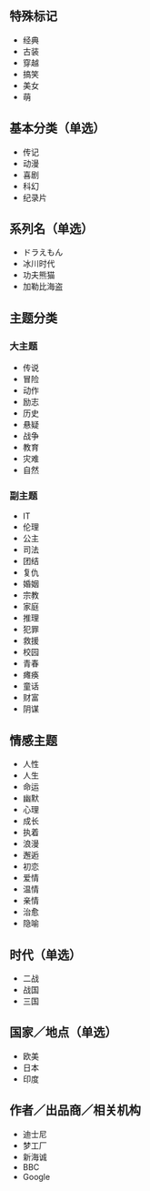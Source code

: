 ## 特殊标记
* 经典
* 古装
* 穿越
* 搞笑
* 美女
* 萌

## 基本分类（单选）
* 传记
* 动漫
* 喜剧
* 科幻
* 纪录片

## 系列名（单选）
* ドラえもん
* 冰川时代
* 功夫熊猫
* 加勒比海盗

## 主题分类
### 大主题
* 传说
* 冒险
* 动作
* 励志
* 历史
* 悬疑
* 战争
* 教育
* 灾难
* 自然

### 副主题
* IT
* 伦理
* 公主
* 司法
* 团结
* 复仇
* 婚姻
* 宗教
* 家庭
* 推理
* 犯罪
* 救援
* 校园
* 青春
* 瘫痪
* 童话
* 财富
* 阴谋

## 情感主题
* 人性
* 人生
* 命运
* 幽默
* 心理
* 成长
* 执着
* 浪漫
* 邂逅
* 初恋
* 爱情
* 温情
* 亲情
* 治愈
* 隐喻

## 时代（单选）
* 二战
* 战国
* 三国

## 国家／地点（单选）
* 欧美
* 日本
* 印度

## 作者／出品商／相关机构
* 迪士尼
* 梦工厂
* 新海诚
* BBC
* Google


